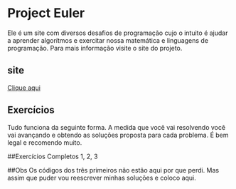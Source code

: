 # Project Euler
Ele é um site com diversos desafios de programação cujo o intuito é ajudar a
aprender algorítmos e exercitar nossa matemática e linguagens de programação.
Para mais informação visite o site do projeto. 

## site
<a href="http://projecteuler.net"> Clique aqui</a>

## Exercícios
Tudo funciona da seguinte forma. A medida que você vai resolvendo você vai
avançando e obtendo as soluções proposta para cada problema. É bem legal e
recomendo muito. 

##Exercícios Completos
1, 2, 3 

##Obs
Os códigos dos três primeiros não estão aqui por que perdi. Mas assim que puder
vou reescrever minhas soluções e coloco aqui.


